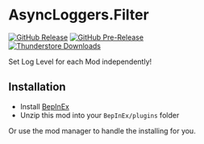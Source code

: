 AsyncLoggers.Filter
============
[![GitHub Release](https://img.shields.io/github/v/release/mattymatty97/LTC_AsyncLoggersFilter?display_name=release&logo=github&logoColor=white)](https://github.com/mattymatty97/LTC_AsyncLoggersFilter/releases/latest)
[![GitHub Pre-Release](https://img.shields.io/github/v/release/mattymatty97/LTC_AsyncLoggersFilter?include_prereleases&display_name=release&logo=github&logoColor=white&label=preview)](https://github.com/mattymatty97/LTC_AsyncLoggersFilter/releases)  
[![Thunderstore Downloads](https://img.shields.io/thunderstore/dt/mattymatty/AsyncLoggers_Filter?style=flat&logo=thunderstore&logoColor=white&label=thunderstore)](https://thunderstore.io/c/lethal-company/p/mattymatty/AsyncLoggers_Filter/)

Set Log Level for each Mod independently!

Installation
------------

- Install [BepInEx](https://thunderstore.io/c/lethal-company/p/BepInEx/BepInExPack/)
- Unzip this mod into your `BepInEx/plugins` folder

Or use the mod manager to handle the installing for you.
